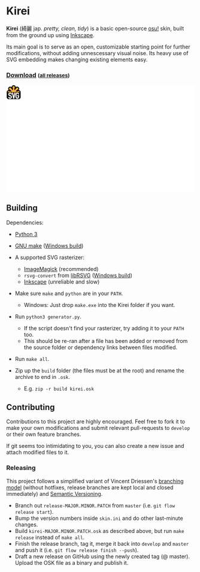 # Kirei

**Kirei** (綺麗 jap. *pretty, clean, tidy*) is a basic open-source
[osu!](http://osu.ppy.sh) skin, built from the ground up using
[Inkscape](http://inkscape.org).

Its main goal is to serve as an open, customizable starting point for further
modifications, without adding unnescessary visual noise. Its heavy use of SVG
embedding makes changing existing elements easy.

### [Download](/releases/latest) <small>([all releases](/releases))</small>

![Preview](preview.png "Kirei")

## Building

Dependencies:
- [Python 3](https://python.org/)
- [GNU make](https://www.gnu.org/software/make/)
  ([Windows build](http://www.equation.com/servlet/equation.cmd?fa=make))
- A supported SVG rasterizer:
  - [ImageMagick](https://www.imagemagick.org/script/binary-releases.php)
  (recommended)
  - `rsvg-convert` from [libRSVG](https://wiki.gnome.org/action/show/Projects/LibRsvg)
  ([Windows build](http://opensourcepack.blogspot.com/2012/06/rsvg-convert-svg-image-conversion-tool.html))
  - [Inkscape](https://inkscape.org/en/download/) (unreliable and slow)


- Make sure `make` and `python` are in your `PATH`.
  - Windows: Just drop `make.exe` into the Kirei folder if you want.
- Run `python3 generator.py`.
  - If the script doesn't find your rasterizer, try adding it to your `PATH` too.
  - This should be re-ran after a file has been added or removed from the source
    folder or dependency links between files modified.
- Run `make all`.
- Zip up the `build` folder (the files must be at the root) and rename the
  archive to end in `.osk`.
  - E.g. `zip -r build kirei.osk`

## Contributing

Contributions to this project are highly encouraged. Feel free to fork it to
make your own modifications and submit relevant pull-requests to `develop` or
their own feature branches.

If git seems too intimidating to you, you can also create a new issue
and attach modified files to it.

### Releasing

This project follows a simplified variant of Vincent Driessen's
[branching model](http://nvie.com/posts/a-successful-git-branching-model/)
(without hotfixes, release branches are kept local and closed immediately)
and [Semantic Versioning](http://semver.io).

- Branch out `release-MAJOR.MINOR.PATCH` from `master`
  (i.e. `git flow release start`).
- Bump the version numbers inside `skin.ini` and do other last-minute changes.
- Build `kirei-MAJOR.MINOR.PATCH.osk` as described above, but run `make release`
  instead of `make all`.
- Finish the release branch, tag it, merge it back into `develop` and `master`
  and push it (i.e. `git flow release finish --push`).
- Draft a new release on GitHub using the newly created tag (@ master). Upload
  the OSK file as a binary and publish it.
